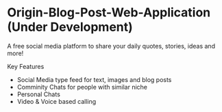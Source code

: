 # Origin-Blog-Post-Web-Application (Under Development)

A free social media platform to share your daily quotes, stories, ideas and more!

 Key Features
- Social Media type feed for text, images and blog posts
- Comminity Chats for people with similar niche
- Personal Chats
- Video & Voice based calling 

